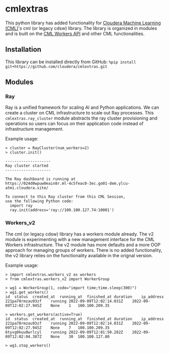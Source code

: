 # cmlextras

This python library has added functionality for [Cloudera Machine Learning (CML)](https://docs.cloudera.com/machine-learning/cloud/product/topics/ml-product-overview.html#cdsw_overview)'s cml (or legacy cdsw) library. The library is organized in modules and is built on the [CML Workers API](https://docs.cloudera.com/machine-learning/cloud/distributed-computing/topics/ml-workers-api.html) and other CML functionalities.

## Installation
This library can be installed directly from GitHub:
```%pip install git+https://github.com/cloudera/cmlextras.git```

## Modules

### Ray
Ray is a unified framework for scaling AI and Python applications. We can create a cluster on CML infrastructure to scale out Ray processes. This `cmlextras.ray_cluster` module abstracts the ray cluster provisioning and operations so users can focus on their application code instead of infrastructure management.

Example usage:
```
> cluster = RayCluster(num_workers=2)
> cluster.init()

--------------------
Ray cluster started
--------------------

The Ray dashboard is running at
https://024d0wpuw0eain8r.ml-4c5feac0-3ec.go01-dem.ylcu-atmi.cloudera.site/

To connect to this Ray cluster from this CML Session,
use the following Python code:
  import ray
  ray.init(address='ray://100.100.127.74:10001')

```

### Workers_v2
The cml (or legacy cdsw) library has a workers module already. The v2 module is experimenting with a new management interface for the CML Workers infrastructure. The v2 module has more defaults and a more OOP approach for managing groups of workers. There is no added functionality, the v2 library relies on the functionality available in the orignal version.

Example usage:
```
> import cmlextras.workers_v2 as workers
> from cmlextras.workers_v2 import WorkerGroup

> wg1 = WorkerGroup(1, code="import time;time.sleep(300)")
> wg1.get_workers()
id	status	created_at	running_at	finished_at	duration	ip_address
221pa78rmzau93zf	running	2022-09-09T12:02:14.031Z	2022-09-09T12:02:27.945Z	None	1	100.100.209.35

> workers.get_workers(active=True)
id	status	created_at	running_at	finished_at	duration	ip_address
221pa78rmzau93zf	running	2022-09-09T12:02:14.031Z	2022-09-09T12:02:27.945Z	None	7	100.100.209.35
6tyvg0kuu0wrlcyl	running	2022-09-09T12:01:50.282Z	2022-09-09T12:02:04.387Z	None	30	100.100.127.80

> wg1.stop_workers()
```
